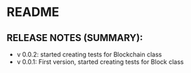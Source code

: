 README
======




RELEASE NOTES (SUMMARY):
------------------------

- v 0.0.2: started creating tests for Blockchain class
- v 0.0.1: First version, started creating tests for Block class
